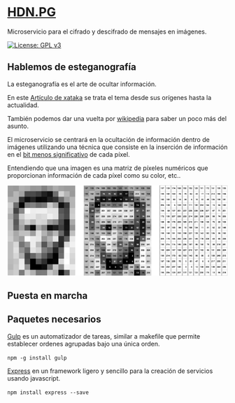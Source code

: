 # [HDN.PG](https://github.com/alexrodriguezlop/HDN.PG)
Microservicio para el cifrado y descifrado de mensajes en imágenes.

[![License: GPL v3](https://img.shields.io/badge/License-GPLv3-blue.svg)](https://www.gnu.org/licenses/gpl-3.0) 

## Hablemos de esteganografía
La esteganografía es el arte de ocultar información.

En este [Artículo de xataka](https://www.xataka.com/historia-tecnologica/cuando-una-imagen-oculta-mas-informacion-de-lo-que-parece-que-es-y-como-funciona-la-esteganografia) se trata el tema desde sus orígenes hasta la actualidad.

También podemos dar una vuelta por [wikipedia](https://es.wikipedia.org/wiki/Esteganograf%C3%ADa) para saber un poco más del asunto.

El microservicio se centrará en la ocultación de información dentro de imágenes utilizando una técnica que consiste en la inserción de información en el [bit menos significativo](https://es.wikipedia.org/wiki/Bit_menos_significativo) de cada píxel. 

Entendiendo que una imagen es una matriz de píxeles numéricos que proporcionan información de cada píxel como su color, etc..

![img](img/imagematrix.png) 

## Puesta en marcha

## Paquetes necesarios
[Gulp](https://gulpjs.com/) es un automatizador de tareas, similar a makefile que permite establecer ordenes agrupadas bajo una única orden.

`npm -g install gulp`

[Express](https://expressjs.com/en/starter/generator.html) en un framework ligero y sencillo para la creación de servicios usando javascript.

`npm install express --save`



